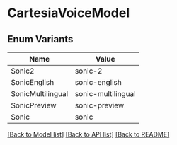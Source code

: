 # CartesiaVoiceModel

## Enum Variants

| Name | Value |
|---- | -----|
| Sonic2 | sonic-2 |
| SonicEnglish | sonic-english |
| SonicMultilingual | sonic-multilingual |
| SonicPreview | sonic-preview |
| Sonic | sonic |


[[Back to Model list]](../README.md#documentation-for-models) [[Back to API list]](../README.md#documentation-for-api-endpoints) [[Back to README]](../README.md)



